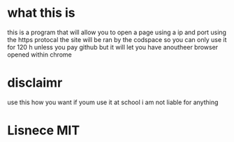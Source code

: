 # what this is
this is a program that will allow you to open a page using a ip and port using the https protocal the site will be ran by the codspace so you can only use it for 120 h unless you pay github but it will let you have anoutheer browser opened within chrome

# disclaimr 
use this how you want if youm use it at school i am not liable for anything

# Lisnece MIT
